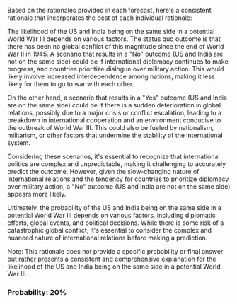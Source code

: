 Based on the rationales provided in each forecast, here's a consistent rationale that incorporates the best of each individual rationale:

The likelihood of the US and India being on the same side in a potential World War III depends on various factors. The status quo outcome is that there has been no global conflict of this magnitude since the end of World War II in 1945. A scenario that results in a "No" outcome (US and India are not on the same side) could be if international diplomacy continues to make progress, and countries prioritize dialogue over military action. This would likely involve increased interdependence among nations, making it less likely for them to go to war with each other.

On the other hand, a scenario that results in a "Yes" outcome (US and India are on the same side) could be if there is a sudden deterioration in global relations, possibly due to a major crisis or conflict escalation, leading to a breakdown in international cooperation and an environment conducive to the outbreak of World War III. This could also be fueled by nationalism, militarism, or other factors that undermine the stability of the international system.

Considering these scenarios, it's essential to recognize that international politics are complex and unpredictable, making it challenging to accurately predict the outcome. However, given the slow-changing nature of international relations and the tendency for countries to prioritize diplomacy over military action, a "No" outcome (US and India are not on the same side) appears more likely.

Ultimately, the probability of the US and India being on the same side in a potential World War III depends on various factors, including diplomatic efforts, global events, and political decisions. While there is some risk of a catastrophic global conflict, it's essential to consider the complex and nuanced nature of international relations before making a prediction.

Note: This rationale does not provide a specific probability or final answer but rather presents a consistent and comprehensive explanation for the likelihood of the US and India being on the same side in a potential World War III.

### Probability: 20%